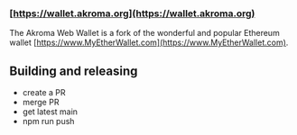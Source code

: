 ### [https://wallet.akroma.org](https://wallet.akroma.org)

The Akroma Web Wallet is a fork of the wonderful and popular Ethereum wallet [https://www.MyEtherWallet.com](https://www.MyEtherWallet.com).

## Building and releasing

- create a PR
- merge PR
- get latest main
- npm run push
